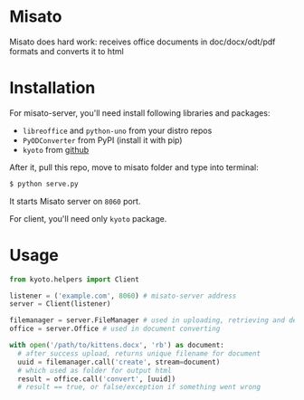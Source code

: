 Misato
=======

Misato does hard work: receives office documents in doc/docx/odt/pdf formats and converts it to html

Installation
=======

For misato-server, you'll need install following libraries and packages:

* `libreoffice` and `python-uno` from your distro repos
* `PyODConverter` from PyPI (install it with pip)
* `kyoto` from [github](https://github.com/kyoto-project/kyoto)

After it, pull this repo, move to misato folder and type into terminal:

```bash
$ python serve.py
```

It starts Misato server on `8060` port.

For client, you'll need only `kyoto` package.


Usage
=======

```python
from kyoto.helpers import Client

listener = ('example.com', 8060) # misato-server address
server = Client(listener)

filemanager = server.FileManager # used in uploading, retrieving and deleting files
office = server.Office # used in document converting

with open('/path/to/kittens.docx', 'rb') as document:
  # after success upload, returns unique filename for document
  uuid = filemanager.call('create', stream=document)
  # which used as folder for output html
  result = office.call('convert', [uuid])
  # result == true, or false/exception if something went wrong

```
